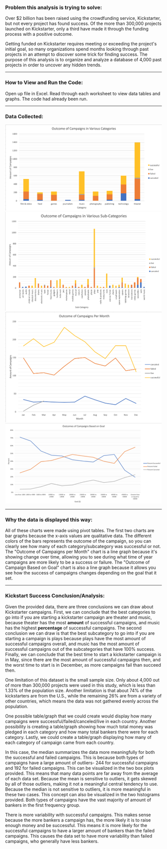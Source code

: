 ### Problem this analysis is trying to solve:

Over $2 billion has been raised using the crowdfunding service, Kickstarter, but not every project has found success. Of the more than 300,000 projects launched on Kickstarter, only a third have made it through the funding process with a positive outcome.

Getting funded on Kickstarter requires meeting or exceeding the project's initial goal, so many organizations spend months looking through past projects in an attempt to discover some trick for finding success. The purpose of this analysis is to organize and analyze a database of 4,000 past projects in order to uncover any hidden trends.

---

### How to View and Run the Code:

Open up file in Excel. Read through each worksheet to view data tables and graphs. The code had already been run.

---

### Data Collected:

![](screenshots/categories_pivotchart.png)
![](screenshots/subcategories_pivotchart.png)
![](screenshots/outcomes_per_month.png)
![](screenshots/outcomes_based_on_goals.png)

---

### Why the data is displayed this way:

All of these charts were made using pivot tables. The first two charts are bar graphs because the x-axis values are qualitative data. The different colors of the bars represents the outcome of the campaign, so you can clearly see how many of each category/subcategory was successful or not. The "Outcome of Campaigns per Month" chart is a line graph because it's showing change over time, allowing you to see during what time of year campaigns are more likely to be a success or failure. The "Outcome of Campaign Based on Goal" chart is also a line graph because it allows you see how the success of campaigns changes depending on the goal that it set.

---

### Kickstart Success Conclusion/Analysis:

Given the provided data, there are three conclusions we can draw about Kickstarter campaigns. First, we can conclude that the best categories to go into if you are starting a kickstarter campaign are theater and music, because theater has the most **amount** of successful campaigns, and music has the highest **percentage** of successful campaigns. The second conclusion we can draw is that the best subcategory to go into if you are starting a campaign is plays because plays have the most amount of successful campaigns overall, and music has the most amount of successful campaigns out of the subcategories that have 100% success. Finally, we can conclude that the best time to start a kickstarter campaign is in May, since there are the most amount of successful campaigns then, and the worst time to start is in December, as more campaigns fail than succeed then.

One limitation of this dataset is the small sample size. Only about 4,000 out of more than 300,000 projects were used in this study, which is less than 1.33% of the population size. Another limitation is that about 74% of the kickstarters are from the U.S., while the remaining 26% are from a variety of other countries, which means the data was not gathered evenly across the population.

One possible table/graph that we could create would display how many campaigns were successful/failed/canceled/live in each country. Another possibility is creating a table/graph showing how much total money was pledged in each category and how many total bankers there were for each category. Lastly, we could create a table/graph displaying how many of each category of campaign came from each country.

In this case, the median summarizes the data more meaningfully for both the successful and failed campaigns. This is because both types of campaigns have a large amount of outliers- 244 for successful campaigns and 192 for failed campaigns. This can be visualized in the two box plots provided. This means that many data points are far away from the average of each data set. Because the mean is sensitive to outliers, it gets skewed by all of those outliers, making it not a meaningful central tendency to use. Because the median is not sensitive to outliers, it is more meaningful in these two cases. This concept can also be visualized in the two histograms provided. Both types of campaigns have the vast majority of amount of bankers in the first frequency group.

There is more variability with successful campaigns. This makes sense because the more bankers a campaign has, the more likely it is to raise enough money and be successful. This means it is more likely for the successful campaigns to have a larger amount of bankers than the failed campaigns. This causes the data set to have more variability than failed campaigns, who generally have less bankers.
